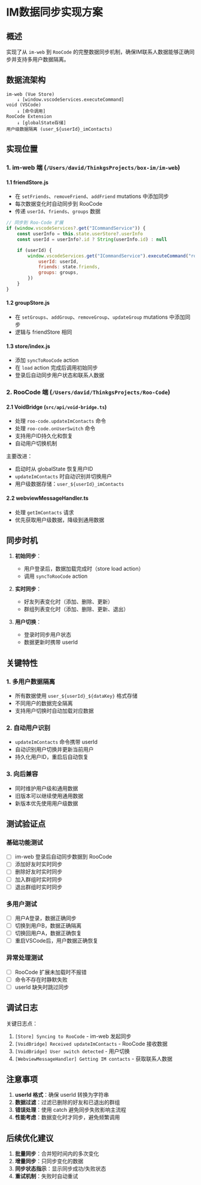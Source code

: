# IM数据同步实现方案

## 概述

实现了从 `im-web` 到 `RooCode` 的完整数据同步机制，确保IM联系人数据能够正确同步并支持多用户数据隔离。

## 数据流架构

```
im-web (Vue Store)
    ↓ [window.vscodeServices.executeCommand]
void (VSCode)
    ↓ [命令调用]
RooCode Extension
    ↓ [globalState存储]
用户级数据隔离 (user_${userId}_imContacts)
```

## 实现位置

### 1. **im-web 端** (`/Users/david/ThinkgsProjects/box-im/im-web`)

#### 1.1 friendStore.js

- 在 `setFriends`、`removeFriend`、`addFriend` mutations 中添加同步
- 每次数据变化时自动同步到 RooCode
- 传递 `userId`、`friends`、`groups` 数据

```javascript
// 同步到 Roo-Code 扩展
if (window.vscodeServices?.get("ICommandService")) {
	const userInfo = this.state.userStore?.userInfo
	const userId = userInfo?.id ? String(userInfo.id) : null

	if (userId) {
		window.vscodeServices.get("ICommandService").executeCommand("roo-code.updateImContacts", {
			userId: userId,
			friends: state.friends,
			groups: groups,
		})
	}
}
```

#### 1.2 groupStore.js

- 在 `setGroups`、`addGroup`、`removeGroup`、`updateGroup` mutations 中添加同步
- 逻辑与 friendStore 相同

#### 1.3 store/index.js

- 添加 `syncToRooCode` action
- 在 `load` action 完成后调用初始同步
- 登录后自动同步用户状态和联系人数据

### 2. **RooCode 端** (`/Users/david/ThinkgsProjects/Roo-Code`)

#### 2.1 VoidBridge (`src/api/void-bridge.ts`)

- 处理 `roo-code.updateImContacts` 命令
- 处理 `roo-code.onUserSwitch` 命令
- 支持用户ID持久化和恢复
- 自动用户切换机制

主要改进：

- 启动时从 globalState 恢复用户ID
- `updateImContacts` 时自动识别并切换用户
- 用户级数据存储：`user_${userId}_imContacts`

#### 2.2 webviewMessageHandler.ts

- 处理 `getImContacts` 请求
- 优先获取用户级数据，降级到通用数据

## 同步时机

1. **初始同步**：

    - 用户登录后，数据加载完成时（store load action）
    - 调用 `syncToRooCode` action

2. **实时同步**：

    - 好友列表变化时（添加、删除、更新）
    - 群组列表变化时（添加、删除、更新、退出）

3. **用户切换**：
    - 登录时同步用户状态
    - 数据更新时携带 userId

## 关键特性

### 1. 多用户数据隔离

- 所有数据使用 `user_${userId}_${dataKey}` 格式存储
- 不同用户的数据完全隔离
- 支持用户切换时自动加载对应数据

### 2. 自动用户识别

- `updateImContacts` 命令携带 userId
- 自动识别用户切换并更新当前用户
- 持久化用户ID，重启后自动恢复

### 3. 向后兼容

- 同时维护用户级和通用数据
- 旧版本可以继续使用通用数据
- 新版本优先使用用户级数据

## 测试验证点

### 基础功能测试

- [ ] im-web 登录后自动同步数据到 RooCode
- [ ] 添加好友时实时同步
- [ ] 删除好友时实时同步
- [ ] 加入群组时实时同步
- [ ] 退出群组时实时同步

### 多用户测试

- [ ] 用户A登录，数据正确同步
- [ ] 切换到用户B，数据正确隔离
- [ ] 切换回用户A，数据正确恢复
- [ ] 重启VSCode后，用户数据正确恢复

### 异常处理测试

- [ ] RooCode 扩展未加载时不报错
- [ ] 命令不存在时静默失败
- [ ] userId 缺失时跳过同步

## 调试日志

关键日志点：

1. `[Store] Syncing to RooCode` - im-web 发起同步
2. `[VoidBridge] Received updateImContacts` - RooCode 接收数据
3. `[VoidBridge] User switch detected` - 用户切换
4. `[WebviewMessageHandler] Getting IM contacts` - 获取联系人数据

## 注意事项

1. **userId 格式**：确保 userId 转换为字符串
2. **数据过滤**：过滤已删除的好友和已退出的群组
3. **错误处理**：使用 catch 避免同步失败影响主流程
4. **性能考虑**：数据变化时才同步，避免频繁调用

## 后续优化建议

1. **批量同步**：合并短时间内的多次变化
2. **增量同步**：只同步变化的数据
3. **同步状态指示**：显示同步成功/失败状态
4. **重试机制**：失败时自动重试
